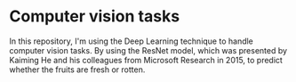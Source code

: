 # Computer vision tasks
In this repository, I'm using the Deep Learning technique to handle computer vision tasks.
By using the ResNet model, which was presented by Kaiming He and his colleagues from Microsoft Research in 2015, to predict whether the fruits are fresh or rotten.
